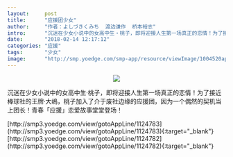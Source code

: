 ```yaml
---
layout:     post
title:      "应援团少女"
author:     "作者：よしづきくみち  渡边谦作  桥本裕志"
intro:      "沉迷在少女小说中的女高中生‧桃子，即将迎接人生第一场真正的恋情！为了接近棒球社的王牌‧大嶋，桃子加入了介于废社边缘的应援团，因为一个偶然的契机当上团长！青春「应援」恋爱故事堂堂登场！"
date:       "2018-02-14 12:17:12"
categories: "应援"
tags:       "少女"
image:      "http://smp.yoedge.com/smp-app/resource/viewImage/1004520appline.png"
---
```

<div style="text-align: center">
<p><img src="http://smp.yoedge.com/smp-app/resource/viewImage/1004520appline.png"/></p>
</div>
<p class="post-meta">
<span>沉迷在少女小说中的女高中生‧桃子，即将迎接人生第一场真正的恋情！为了接近棒球社的王牌‧大嶋，桃子加入了介于废社边缘的应援团，因为一个偶然的契机当上团长！青春「应援」恋爱故事堂堂登场！</span>
</p>
[http://smp3.yoedge.com/view/gotoAppLine/1124783](http://smp3.yoedge.com/view/gotoAppLine/1124783){:target="_blank"}
[http://smp3.yoedge.com/view/gotoAppLine/1124782](http://smp3.yoedge.com/view/gotoAppLine/1124782){:target="_blank"}



